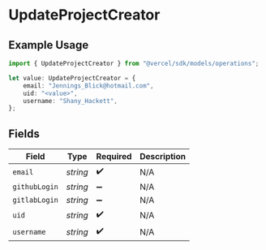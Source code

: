 # UpdateProjectCreator

## Example Usage

```typescript
import { UpdateProjectCreator } from "@vercel/sdk/models/operations";

let value: UpdateProjectCreator = {
    email: "Jennings_Blick@hotmail.com",
    uid: "<value>",
    username: "Shany_Hackett",
};
```

## Fields

| Field              | Type               | Required           | Description        |
| ------------------ | ------------------ | ------------------ | ------------------ |
| `email`            | *string*           | :heavy_check_mark: | N/A                |
| `githubLogin`      | *string*           | :heavy_minus_sign: | N/A                |
| `gitlabLogin`      | *string*           | :heavy_minus_sign: | N/A                |
| `uid`              | *string*           | :heavy_check_mark: | N/A                |
| `username`         | *string*           | :heavy_check_mark: | N/A                |